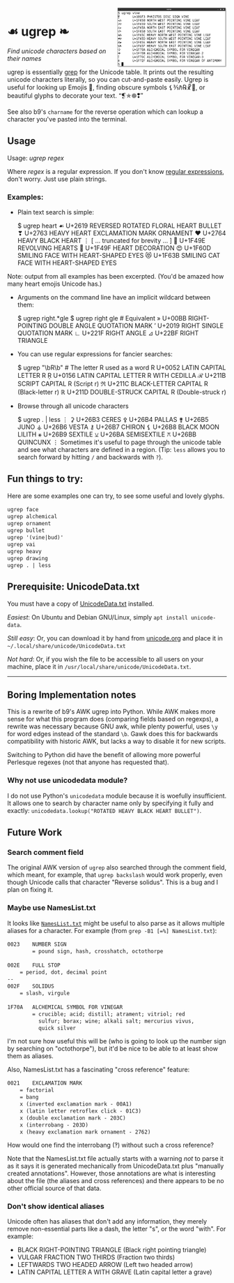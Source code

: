 <a href="https://raw.githubusercontent.com/hackerb9/ugrep/master/README.md.d/screenshot.png">
<img title="ugrep screenshot" alt-text="Example of ugrep vine" align="right" src="README.md.d/screenshot.png" width="50%">
</a>

# ☙ ugrep ❧

_Find unicode characters based on their names_

ugrep is essentially [grep](https://www.gnu.org/software/grep/) for
the Unicode table. It prints out the resulting unicode characters
literally, so you can cut-and-paste easily. Ugrep is useful for
looking up Emojis 😤, finding obscure symbols ⚸⅗ℏ℞☧🌛, or beautiful
glyphs to decorate your text. 🙶❡✯🟔❢🙷

See also b9's `charname` for the reverse operation which can lookup a
character you've pasted into the terminal.

## Usage

Usage: *ugrep* _regex_

Where _regex_ is a regular expression. If you don't know [regular
expressions](https://docs.python.org/3/howto/regex.html), don't worry.
Just use plain strings.

### Examples:

* Plain text search is simple:

	$ ugrep heart
	☙	U+2619	REVERSED ROTATED FLORAL HEART BULLET
	❣	U+2763	HEAVY HEART EXCLAMATION MARK ORNAMENT
	❤	U+2764	HEAVY BLACK HEART
	⋮	[ ... truncated for brevity ... ]
	💞	U+1F49E REVOLVING HEARTS
	💟	U+1F49F HEART DECORATION
	😍	U+1F60D SMILING FACE WITH HEART-SHAPED EYES
	😻	U+1F63B	SMILING CAT FACE WITH HEART-SHAPED EYES

Note: output from all examples has been excerpted. (You'd be amazed how
many heart emojis Unicode has.)

* Arguments on the command line have an implicit wildcard between them:

	$ ugrep right.*gle
	$ ugrep right gle       # Equivalent
	»	U+00BB	RIGHT-POINTING DOUBLE ANGLE QUOTATION MARK
	’	U+2019	RIGHT SINGLE QUOTATION MARK
	∟	U+221F	RIGHT ANGLE
	⊿	U+22BF	RIGHT TRIANGLE

* You can use regular expressions for fancier searches: 

	$ ugrep "\bR\b"         # The letter R used as a word
	R	U+0052  LATIN CAPITAL LETTER R
	Ŗ	U+0156  LATIN CAPITAL LETTER R WITH CEDILLA
	ℛ	U+211B  SCRIPT CAPITAL R (Script r)
	ℜ	U+211C  BLACK-LETTER CAPITAL R (Black-letter r)
	ℝ	U+211D  DOUBLE-STRUCK CAPITAL R (Double-struck r)

* Browse through all unicode characters

	$ ugrep . | less
	⋮
	⚳       U+26B3  CERES
	⚴       U+26B4  PALLAS
	⚵       U+26B5  JUNO
	⚶       U+26B6  VESTA
	⚷       U+26B7  CHIRON
	⚸       U+26B8  BLACK MOON LILITH
	⚹       U+26B9  SEXTILE
	⚺       U+26BA  SEMISEXTILE
	⚻       U+26BB  QUINCUNX
	⋮
Sometimes it's useful to page through the unicode table and see what
characters are defined in a region. (Tip: `less` allows you to search
forward by hitting `/` and backwards with `?`).

## Fun things to try:

Here are some examples one can try, to see some useful and lovely
glyphs.

    ugrep face 
    ugrep alchemical 
    ugrep ornament
    ugrep bullet
    ugrep '(vine|bud)'
    ugrep vai
    ugrep heavy
    ugrep drawing
    ugrep . | less

## Prerequisite: UnicodeData.txt

You must have a copy of
[UnicodeData.txt](https://unicode.org/Public/UNIDATA/UnicodeData.txt)
installed.

*Easiest*: On Ubuntu and Debian GNU/Linux, simply `apt install unicode-data`.

*Still easy*: Or, you can download it by hand from
[unicode.org](https://unicode.org/Public/UNIDATA/UnicodeData.txt)
and place it in `~/.local/share/unicode/UnicodeData.txt`

*Not hard*: Or, if you wish the file to be accessible to all users on
your machine, place it in `/usr/local/share/unicode/UnicodeData.txt`.

- - - - - - - - - - - - - - - - - - - - - - - - - - - - - - - - 

## Boring Implementation notes

This is a rewrite of b9's AWK ugrep into Python. While AWK makes more
sense for what this program does (comparing fields based on regexps),
a rewrite was necessary because GNU awk, while plenty powerful, uses
`\y` for word edges instead of the standard `\b`. Gawk does this for
backwards compatibility with historic AWK, but lacks a way to disable
it for new scripts.

Switching to Python did have the benefit of allowing more powerful
Perlesque regexes (not that anyone has requested that).

### Why not use unicodedata module?

I do not use Python's `unicodedata` module because it is woefully
insufficient. It allows one to search by character name only by
specifying it fully and exactly: `unicodedata.lookup("ROTATED HEAVY
BLACK HEART BULLET")`.

## Future Work

### Search comment field

The original AWK version of `ugrep` also searched through the comment
field, which meant, for example, that `ugrep backslash` would work
properly, even though Unicode calls that character "Reverse solidus".
This is a bug and I plan on fixing it.

### Maybe use NamesList.txt

It looks like
[`NamesList.txt`](https://unicode.org/Public/UNIDATA/NamesList.txt)
might be useful to also parse as it allows multiple aliases for a
character. For example (from `grep -B1 [=%] NamesList.txt`):

    0023    NUMBER SIGN
            = pound sign, hash, crosshatch, octothorpe

    002E    FULL STOP
	    = period, dot, decimal point
    --
    002F    SOLIDUS
	    = slash, virgule

    1F70A   ALCHEMICAL SYMBOL FOR VINEGAR
            = crucible; acid; distill; atrament; vitriol; red
              sulfur; borax; wine; alkali salt; mercurius vivus,
    	      quick silver

I'm not sure how useful this will be (who is going to look up the
number sign by searching on "octothorpe"), but it'd be nice to be able
to at least show them as aliases.

Also, NamesList.txt has a fascinating "cross reference" feature:

    0021    EXCLAMATION MARK
	    = factorial
	    = bang
	    x (inverted exclamation mark - 00A1)
	    x (latin letter retroflex click - 01C3)
	    x (double exclamation mark - 203C)
	    x (interrobang - 203D)
	    x (heavy exclamation mark ornament - 2762)

How would one find the interrobang (‽) without such a cross reference?

Note that the NamesList.txt file actually starts with a warning *not*
to parse it as it says it is generated mechanically from
UnicodeData.txt plus "manually created annotations". However, those
annotations are what is interesting about the file (the aliases and
cross references) and there appears to be no other official source of
that data.

### Don't show identical aliases

Unicode often has aliases that don't add any information, they merely
remove non-essential parts like a dash, the letter "s", or the word
"with". For example:

* BLACK RIGHT-POINTING TRIANGLE (Black right pointing triangle)
* VULGAR FRACTION TWO THIRDS (Fraction two thirds)
* LEFTWARDS TWO HEADED ARROW (Left two headed arrow)
* LATIN CAPITAL LETTER A WITH GRAVE (Latin capital letter a grave)

